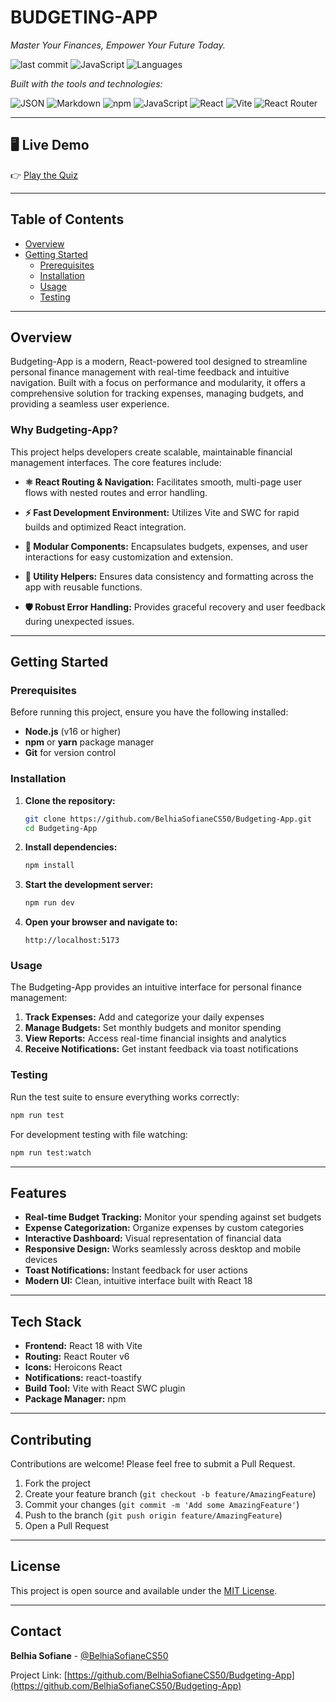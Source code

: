 # BUDGETING-APP

*Master Your Finances, Empower Your Future Today.*

![last commit](https://img.shields.io/github/last-commit/BelhiaSofianeCS50/Budgeting-App?style=flat-square)
![JavaScript](https://img.shields.io/badge/JavaScript-67.5%25-yellow?style=flat-square)
![Languages](https://img.shields.io/github/languages/count/BelhiaSofianeCS50/Budgeting-App?style=flat-square)

*Built with the tools and technologies:*

![JSON](https://img.shields.io/badge/JSON-000000?style=flat-square&logo=json&logoColor=white)
![Markdown](https://img.shields.io/badge/Markdown-000000?style=flat-square&logo=markdown&logoColor=white)
![npm](https://img.shields.io/badge/npm-CB3837?style=flat-square&logo=npm&logoColor=white)
![JavaScript](https://img.shields.io/badge/JavaScript-F7DF1E?style=flat-square&logo=javascript&logoColor=black)
![React](https://img.shields.io/badge/React-61DAFB?style=flat-square&logo=react&logoColor=black)
![Vite](https://img.shields.io/badge/Vite-646CFF?style=flat-square&logo=vite&logoColor=white)
![React Router](https://img.shields.io/badge/React_Router-CA4245?style=flat-square&logo=react-router&logoColor=white)

---
## 🖥️ Live Demo

👉 [Play the Quiz](https://budgeting-app-vdjn.onrender.com/)

---

## Table of Contents

- [Overview](#overview)
- [Getting Started](#getting-started)
  - [Prerequisites](#prerequisites)
  - [Installation](#installation)
  - [Usage](#usage)
  - [Testing](#testing)

---

## Overview

Budgeting-App is a modern, React-powered tool designed to streamline personal finance management with real-time feedback and intuitive navigation. Built with a focus on performance and modularity, it offers a comprehensive solution for tracking expenses, managing budgets, and providing a seamless user experience.

### Why Budgeting-App?

This project helps developers create scalable, maintainable financial management interfaces. The core features include:

- **⚛️ React Routing & Navigation:** Facilitates smooth, multi-page user flows with nested routes and error handling.

- **⚡ Fast Development Environment:** Utilizes Vite and SWC for rapid builds and optimized React integration.

- **🧩 Modular Components:** Encapsulates budgets, expenses, and user interactions for easy customization and extension.

- **🔧 Utility Helpers:** Ensures data consistency and formatting across the app with reusable functions.

- **🛡️ Robust Error Handling:** Provides graceful recovery and user feedback during unexpected issues.

---

## Getting Started

### Prerequisites

Before running this project, ensure you have the following installed:

- **Node.js** (v16 or higher)
- **npm** or **yarn** package manager
- **Git** for version control

### Installation

1. **Clone the repository:**
   ```bash
   git clone https://github.com/BelhiaSofianeCS50/Budgeting-App.git
   cd Budgeting-App
   ```

2. **Install dependencies:**
   ```bash
   npm install
   ```

3. **Start the development server:**
   ```bash
   npm run dev
   ```

4. **Open your browser and navigate to:**
   ```
   http://localhost:5173
   ```

### Usage

The Budgeting-App provides an intuitive interface for personal finance management:

1. **Track Expenses:** Add and categorize your daily expenses
2. **Manage Budgets:** Set monthly budgets and monitor spending
3. **View Reports:** Access real-time financial insights and analytics
4. **Receive Notifications:** Get instant feedback via toast notifications

### Testing

Run the test suite to ensure everything works correctly:

```bash
npm run test
```

For development testing with file watching:

```bash
npm run test:watch
```

---

## Features

- **Real-time Budget Tracking:** Monitor your spending against set budgets
- **Expense Categorization:** Organize expenses by custom categories
- **Interactive Dashboard:** Visual representation of financial data
- **Responsive Design:** Works seamlessly across desktop and mobile devices
- **Toast Notifications:** Instant feedback for user actions
- **Modern UI:** Clean, intuitive interface built with React 18

---

## Tech Stack

- **Frontend:** React 18 with Vite
- **Routing:** React Router v6
- **Icons:** Heroicons React
- **Notifications:** react-toastify
- **Build Tool:** Vite with React SWC plugin
- **Package Manager:** npm

---

## Contributing

Contributions are welcome! Please feel free to submit a Pull Request.

1. Fork the project
2. Create your feature branch (`git checkout -b feature/AmazingFeature`)
3. Commit your changes (`git commit -m 'Add some AmazingFeature'`)
4. Push to the branch (`git push origin feature/AmazingFeature`)
5. Open a Pull Request

---

## License

This project is open source and available under the [MIT License](LICENSE).

---

## Contact

**Belhia Sofiane** - [@BelhiaSofianeCS50](https://github.com/BelhiaSofianeCS50)

Project Link: [https://github.com/BelhiaSofianeCS50/Budgeting-App](https://github.com/BelhiaSofianeCS50/Budgeting-App)



